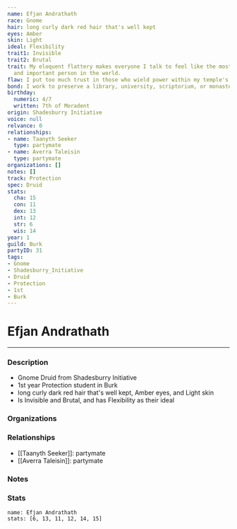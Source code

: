 ```yaml
---
name: Efjan Andrathath
race: Gnome
hair: long curly dark red hair that's well kept
eyes: Amber
skin: Light
ideal: Flexibility
trait1: Invisible
trait2: Brutal
trait: My eloquent flattery makes everyone I talk to feel like the most wonderful
  and important person in the world.
flaw: I put too much trust in those who wield power within my temple's hierarchy.
bond: I work to preserve a library, university, scriptorium, or monastery.
birthday:
  numeric: 4/7
  written: 7th of Moradent
origin: Shadesburry Initiative
voice: null
relvance: 0
relationships:
- name: Taanyth Seeker
  type: partymate
- name: Averra Taleisin
  type: partymate
organizations: []
notes: []
track: Protection
spec: Druid
stats:
  cha: 15
  con: 11
  dex: 13
  int: 12
  str: 6
  wis: 14
year: 1
guild: Burk
partyID: 31
tags:
- Gnome
- Shadesburry_Initiative
- Druid
- Protection
- 1st
- Burk
---
```

# Efjan Andrathath
---
### Description
- Gnome Druid from Shadesburry Initiative
- 1st year Protection student in Burk
- long curly dark red hair that's well kept, Amber eyes, and Light skin
- Is Invisible and Brutal, and has Flexibility as their ideal

### Organizations

### Relationships
- [[Taanyth Seeker]]: partymate
- [[Averra Taleisin]]: partymate

### Notes

### Stats
```statblock
name: Efjan Andrathath
stats: [6, 13, 11, 12, 14, 15]
```